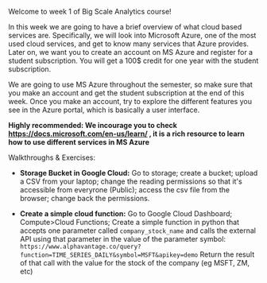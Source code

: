 Welcome to week 1 of Big Scale Analytics course!

In this week we are going to have a brief overview of what cloud based services are. Specifically, we will look into Microsoft Azure, one of the most used cloud services, and get to know many services that Azure provides. Later on, we want you to create an account on MS Azure and register for a student subscription. You will get a 100$ credit for one year with the student subscription.

We are going to use MS Azure throughout the semester, so make sure that you make an account and get the student subscription at the end of this week. Once you make an account, try to explore the different features you see in the Azure portal, which is basically a user interface.

**Highly recommended: We incourage you to check https://docs.microsoft.com/en-us/learn/ , it is a rich resource to learn how to use different services in MS Azure**


Walkthroughs & Exercises:

- **Storage Bucket in Google Cloud:** Go to storage; create a bucket; upload a CSV from your laptop; change the reading permissions so that it's accessible from everyrone (Public); access the csv file from the browser; change back the permissions.

- **Create a simple cloud function:** Go to Google Cloud Dashboard; Compute>Cloud Functions; Create a simple function in python that accepts one parameter called `company_stock_name` and calls the external API using that parameter in the value of the parameter symbol:
`https://www.alphavantage.co/query?function=TIME_SERIES_DAILY&symbol=MSFT&apikey=demo`
Return the result of that call with the value for the stock of the company (eg MSFT, ZM, etc)
